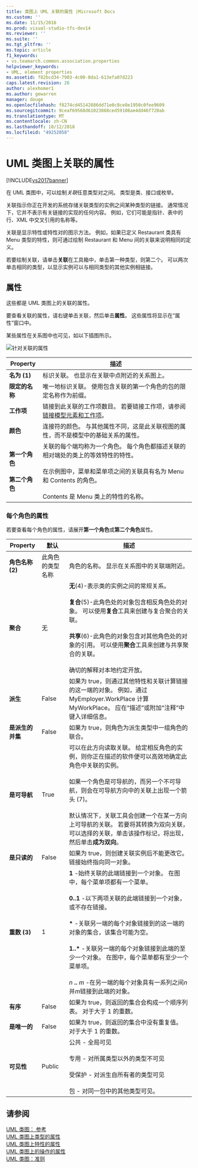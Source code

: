 ```yaml
---
title: 类图上 UML 关联的属性 |Microsoft Docs
ms.custom: ''
ms.date: 11/15/2016
ms.prod: visual-studio-tfs-dev14
ms.reviewer: ''
ms.suite: ''
ms.tgt_pltfrm: ''
ms.topic: article
f1_keywords:
- vs.teamarch.common.association.properties
helpviewer_keywords:
- UML, element properties
ms.assetid: f82bcd34-7903-4c00-8da1-613efa07d223
caps.latest.revision: 26
author: alexhomer1
ms.author: gewarren
manager: douge
ms.openlocfilehash: f8274cd45142886dd71e0c8ce8e1950c0fee9609
ms.sourcegitcommit: 9ceaf69568d61023868ced59108ae4dd46f720ab
ms.translationtype: MT
ms.contentlocale: zh-CN
ms.lasthandoff: 10/12/2018
ms.locfileid: "49252058"
---
```

# <a name="properties-of-associations-on-uml-class-diagrams"></a>UML 类图上关联的属性
[!INCLUDE[vs2017banner](../includes/vs2017banner.md)]

在 UML 类图中，可以绘制*关联*任意类型对之间。 类型是类、接口或枚举。  
  
 关联指示你正在开发的系统存储关联类型的实例之间某种类型的链接。 通常情况下，它并不表示有关链接的实现的任何内容。 例如，它们可能是指针、表中的行、XML 中交叉引用的名称等。  
  
 关联是显示特性或特性对的图示方法。 例如，如果已定义 Restaurant 类具有 Menu 类型的特性，则可通过绘制 Restaurant 和 Menu 间的关联来说明相同的定义。  
  
 若要绘制关联，请单击**关联**在工具箱中，单击第一种类型，则第二个。 可以两次单击相同的类型，以显示实例可以与相同类型的其他实例相链接。  
  
## <a name="properties"></a>属性  
 这些都是 UML 类图上的关联的属性。  
  
 要查看关联的属性，请右键单击关联，然后单击**属性**。 这些属性将显示在“属性”窗口中。  
  
 某些属性在关系图中也可见，如以下插图所示。  
  
 ![针对关联的属性](../modeling/media/uml-classprop.png "UML_ClassProp")  
  
|**Property**|描述|  
|------------------|-----------------|  
|**名为 (1)**|标识关联。 也显示在关联中点附近的关系图上。|  
|**限定的名称**|唯一地标识关联。 使用包含关联的第一个角色的包的限定名称作为前缀。|  
|**工作项**|链接到此关联的工作项数目。 若要链接工作项，请参阅[链接模型元素和工作项](../modeling/link-model-elements-and-work-items.md)。|  
|**颜色**|连接符的颜色。 与其他属性不同，这是此关联视图的属性，而不是模型中的基础关系的属性。|  
|**第一个角色**<br /><br /> **第二个角色**|关联的每个端均称为一个角色。 每个角色都描述关联的相对端处的类上的等效特性的特性。<br /><br /> 在示例图中，菜单和菜单项之间的关联具有名为 Menu 和 Contents 的角色。<br /><br /> Contents 是 Menu 类上的特性的名称。|  
  
### <a name="properties-of-each-role"></a>每个角色的属性  
 若要查看每个角色的属性，请展开**第一个角色**或**第二个角色**属性。  
  
|**Property**|**默认**|描述|  
|------------------|-----------------|-----------------|  
|**角色名称 (2)**|此角色的类型名称|角色的名称。 显示在关系图中的关联端附近。|  
|**聚合**|无|**无**(4)-表示类的实例之间的常规关系。<br /><br /> **复合**(5)-此角色处的对象包含相反角色处的对象。 可以使用**复合**工具来创建与复合聚合的关联。<br /><br /> **共享**(6)-此角色的对象包含对其他角色处的对象的引用。 可以使用**聚合**工具来创建与共享聚合的关联。<br /><br /> 确切的解释对本地约定开放。|  
|**派生**|False|如果为 true，则通过其他特性和关联计算链接的这一端的对象。 例如，通过 MyEmployer.WorkPlace 计算 MyWorkPlace。 应在“描述”或附加“注释”中键入详细信息。|  
|**是派生的并集**|False|如果为 true，则角色为派生类型中一组角色的联合。|  
|**是可导航**|True|可以在此方向读取关联。 给定相反角色的实例，则你正在描述的软件便可以高效地确定此角色中关联的实例。<br /><br /> 如果一个角色是可导航的，而另一个不可导航，则会在可导航方向中的关联上出现一个箭头 (7)。<br /><br /> 默认情况下，关联工具会创建一个在某一方向上可导航的关联。 若要将其转换为双向关联，可以选择的关联，单击该操作标记，将出现，然后单击**成为双向**。|  
|**是只读的**|False|如果为 true，则创建关联实例后不能更改它。 链接始终指向同一对象。|  
|**重数 (3)**|1|**1** -始终关联的此端链接到一个对象。 在图中，每个菜单项都有一个菜单。<br /><br /> **0..1** -以下两项关联的此端链接到一个对象，或不存在链接。<br /><br /> **\*** -关联另一端的每个对象链接到的这一端的对象的集合，该集合可能为空。<br /><br /> **1..\***  -关联另一端的每个对象链接到此端的至少一个对象。 在图中，每个菜单都有至少一个菜单项。<br /><br /> *n* **..** *m* -在另一端的每个对象具有一系列之间*n*并*m*链接到此端的对象。|  
|**有序**|False|如果为 true，则返回的集合会构成一个顺序列表。 对于大于 1 的重数。|  
|**是唯一的**|False|如果为 true，则返回的集合中没有重复值。 对于大于 1 的重数。|  
|**可见性**|Public|公共 - 全局可见<br /><br /> 专用 - 对所属类型以外的类型不可见<br /><br /> 受保护 - 对派生自所有者的类型可见<br /><br /> 包 - 对同一包中的其他类型可见。|  
  
## <a name="see-also"></a>请参阅  
 [UML 类图： 参考](../modeling/uml-class-diagrams-reference.md)   
 [UML 类图上类型的属性](../modeling/properties-of-types-on-uml-class-diagrams.md)   
 [UML 类图上特性的属性](../modeling/properties-of-attributes-on-uml-class-diagrams.md)   
 [UML 类图上的操作的属性](../modeling/properties-of-operations-on-uml-class-diagrams.md)   
 [UML 类图：准则](../modeling/uml-class-diagrams-guidelines.md)



